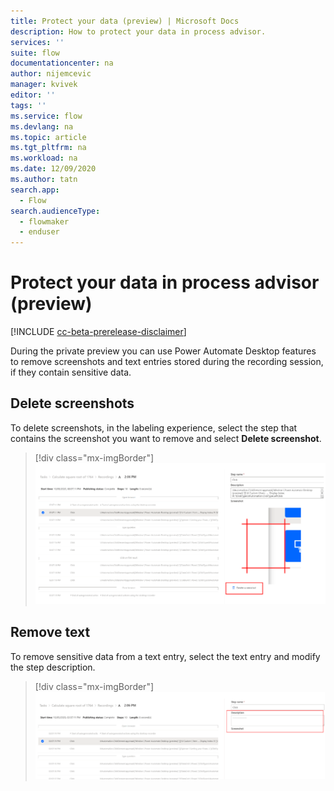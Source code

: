 ```yaml
---
title: Protect your data (preview) | Microsoft Docs
description: How to protect your data in process advisor.
services: ''
suite: flow
documentationcenter: na
author: nijemcevic 
manager: kvivek
editor: ''
tags: ''
ms.service: flow
ms.devlang: na
ms.topic: article
ms.tgt_pltfrm: na
ms.workload: na
ms.date: 12/09/2020
ms.author: tatn
search.app: 
  - Flow
search.audienceType: 
  - flowmaker
  - enduser
---
```


# Protect your data in process advisor (preview)

[!INCLUDE [cc-beta-prerelease-disclaimer](includes/cc-beta-prerelease-disclaimer.md)]

During the private preview you can use Power Automate Desktop features to remove screenshots and text entries stored during the recording session, if they contain sensitive data.

## Delete screenshots

To delete screenshots, in the labeling experience, select the step that contains the screenshot you want to remove and select **Delete screenshot**.

> [!div class="mx-imgBorder"]
> ![Delete screenshot](media/process-advisor-protect/delete-screenshot.png "Select 'delete screenshot'")

## Remove text

To remove sensitive data from a text entry, select the text entry and modify the step description.

> [!div class="mx-imgBorder"]
> ![Remove text](media/process-advisor-protect/remove-text.png "Modify the description")
